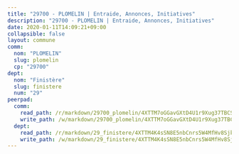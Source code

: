 ```yaml
---
title: "29700 - PLOMELIN | Entraide, Annonces, Initiatives"
description: "29700 - PLOMELIN | Entraide, Annonces, Initiatives"
date: 2020-01-11T14:09:21+09:00
collapsible: false
layout: commune
comm:
  nom: "PLOMELIN"
  slug: plomelin
  cp: "29700"
dept:
  nom: "Finistère"
  slug: finistere
  num: "29"
peerpad:
  comm:
    read_path: /r/markdown/29700_plomelin/4XTTM7oGGavGXtD4U1r9Xug37TBCSbJtmQwR1HYxZeMme2Cue
    write_path: /w/markdown/29700_plomelin/4XTTM7oGGavGXtD4U1r9Xug37TBCSbJtmQwR1HYxZeMme2Cue-K3TgUWqagixaggvNabfegWBRCNnv5Yi7tdSXuLB9gh6tHBn4ND4cnS3vcmDg2Kjyk8DxMxTsErfpK8a6V6HQ9A6x5VGo6aqcviwTKjHC52FXY25XWksoBVj6ZssUYaxTFmw2iQa4
  dept:
    read_path: /r/markdown/29_finistere/4XTTM4K4sSN8E5nbCnrs5W4MfHv8SjkZXZkMiZwJKZCUFreuC
    write_path: /w/markdown/29_finistere/4XTTM4K4sSN8E5nbCnrs5W4MfHv8SjkZXZkMiZwJKZCUFreuC-K3TgUmttHvLKDBu5vxQ3oPzTia91UxXiaB3vEFjsHJiDiJD9aQfr6ibvcPa75Eo3oX7ob78s9tVxCKrtPM9bLAmDziVCSFjEgZbp3rqL8Ji8Q5aZhxfTcqkGX75WxHS6TQxtiQQ6
---
```


